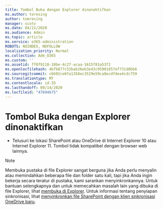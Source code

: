 ```yaml
---
title: Tombol Buka dengan Explorer dinonaktifkan
ms.author: toresing
author: tomresing
manager: scotv
ms.date: 04/21/2020
ms.audience: Admin
ms.topic: article
ms.service: o365-administration
ROBOTS: NOINDEX, NOFOLLOW
localization_priority: Normal
ms.collection: Adm_O365
ms.custom: ''
ms.assetid: ff0f9110-10be-4c27-acaa-1615f81a53f2
ms.openlocfilehash: 4bfb877c52bab26eb3e43c95901857ef731d0bb6
ms.sourcegitcommit: c6692ce0fa1358ec3529e59ca0ecdfdea4cdc759
ms.translationtype: MT
ms.contentlocale: id-ID
ms.lasthandoff: 09/14/2020
ms.locfileid: "47694675"
---
```

# <a name="the-open-with-explorer-button-is-disabled"></a>Tombol Buka dengan Explorer dinonaktifkan

- Telusuri ke lokasi SharePoint atau OneDrive di Internet Explorer 10 atau Internet Explorer 11. Tombol tidak kompatibel dengan browser web lainnya.
    
> [!NOTE]
> Membuka pustaka di file Explorer sangat berguna jika Anda perlu menyalin atau memindahkan beberapa file dan folder satu kali, tapi jika Anda ingin bekerja secara teratur di pustaka, kami sarankan menyinkronkannya. Untuk bantuan selengkapnya dan untuk memecahkan masalah lain yang dibuka di file Explorer, lihat [membuka di Explorer](https://go.microsoft.com/fwlink/?linkid=871665). Untuk informasi tentang penyiapan sinkronisasi, lihat [menyinkronkan file SharePoint dengan klien sinkronisasi OneDrive baru](https://go.microsoft.com/fwlink/?linkid=871666). 
  

